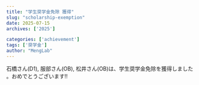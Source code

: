 ```yaml
---
title: "学生奨学金免除 獲得"
slug: "scholarship-exemption"
date: 2025-07-15
archives: ['2025']

categories: ['achievement']
tags: ['奨学金']
author: "MengLab"
---
```

石橋さん(D1), 服部さん(OB), 松井さん(OB)は、学生奨学金免除を獲得しました​。おめでとうございます!!
